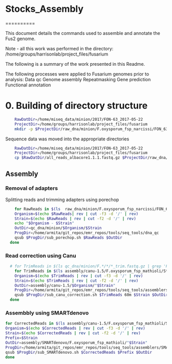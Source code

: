# Stocks_Assembly
==========

This document details the commands used to assemble and annotate the Fus2 genome.

Note - all this work was performed in the directory:
/home/groups/harrisonlab/project_files/fusarium

The following is a summary of the work presented in this Readme.

The following processes were applied to Fusarium genomes prior to analysis:
Data qc
Genome assembly
Repeatmasking
Gene prediction
Functional annotation


# 0. Building of directory structure
```bash
	RawDatDir=/home/miseq_data/minion/2017/FON-63_2017-05-22
	ProjectDir=/home/groups/harrisonlab/project_files/fusarium
	mkdir -p $ProjectDir/raw_dna/minion/F.oxysporum_fsp_narcissi/FON_63
```

Sequence data was moved into the appropriate directories

```bash
	RawDatDir=/home/miseq_data/minion/2017/FON-63_2017-05-22
	ProjectDir=/home/groups/harrisonlab/project_files/fusarium
	cp $RawDatDir/all_reads_albacore1.1.1.fastq.gz $ProjectDir/raw_dna/minion/F.oxysporum_fsp_narcissi/FON_63/.
```


## Assembly

### Removal of adapters

Splitting reads and trimming adapters using porechop
```bash
	for RawReads in $(ls  raw_dna/minion/F.oxysporum_fsp_narcissi/FON_63/all_reads_albacore1.1.1.fastq.gz); do
    Organism=$(echo $RawReads| rev | cut -f3 -d '/' | rev)
    Strain=$(echo $RawReads | rev | cut -f2 -d '/' | rev)
    echo "$Organism - $Strain"
  	OutDir=qc_dna/minion/$Organism/$Strain
  	ProgDir=/home/armita/git_repos/emr_repos/tools/seq_tools/dna_qc
  	qsub $ProgDir/sub_porechop.sh $RawReads $OutDir
  done
```

### Read correction using Canu

```bash
  # for TrimReads in $(ls qc_dna/minion/F.*/*/*_trim.fastq.gz | grep 'FON_63'); do
	for TrimReads in $(ls assembly/canu-1.5/F.oxysporum_fsp_mathioli/Stocks4/Stocks4.correctedReads.fasta.gz); do
    Organism=$(echo $TrimReads | rev | cut -f3 -d '/' | rev)
    Strain=$(echo $TrimReads | rev | cut -f2 -d '/' | rev)
    OutDir=assembly/canu-1.5/$Organism/"$Strain"
    ProgDir=/home/armita/git_repos/emr_repos/tools/seq_tools/assemblers/canu
    qsub $ProgDir/sub_canu_correction.sh $TrimReads 60m $Strain $OutDir
  done
```

### Assembbly using SMARTdenovo

```bash
for CorrectedReads in $(ls assembly/canu-1.5/F.oxysporum_fsp_mathioli/Stocks4/Stocks4.trimmedReads.fasta.gz); do
Organism=$(echo $CorrectedReads | rev | cut -f3 -d '/' | rev)
Strain=$(echo $CorrectedReads | rev | cut -f2 -d '/' | rev)
Prefix=$Strain
OutDir=assembly/SMARTdenovo/F.oxysporum_fsp_mathioli/"$Strain"
ProgDir=/home/armita/git_repos/emr_repos/tools/seq_tools/assemblers/SMARTdenovo
qsub $ProgDir/sub_SMARTdenovo.sh $CorrectedReads $Prefix $OutDir
done
```
